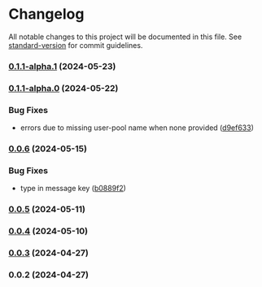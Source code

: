 # Changelog

All notable changes to this project will be documented in this file. See [standard-version](https://github.com/conventional-changelog/standard-version) for commit guidelines.

### [0.1.1-alpha.1](https://github.com/ten24group/fw24-modules/compare/v0.1.1-alpha.0...v0.1.1-alpha.1) (2024-05-23)

### [0.1.1-alpha.0](https://github.com/ten24group/fw24-modules/compare/v0.0.6...v0.1.1-alpha.0) (2024-05-22)


### Bug Fixes

* errors due to missing user-pool name when none provided ([d9ef633](https://github.com/ten24group/fw24-modules/commit/d9ef633f3b795aaf54d3bc05a3c9c0d2ba72e561))

### [0.0.6](https://github.com/ten24group/fw24-modules/compare/v0.0.5...v0.0.6) (2024-05-15)


### Bug Fixes

* type in message key ([b0889f2](https://github.com/ten24group/fw24-modules/commit/b0889f2d10ee7cfe1e0821e462fe2da2f557f0e3))

### [0.0.5](https://github.com/ten24group/fw24-modules/compare/v0.0.4...v0.0.5) (2024-05-11)

### [0.0.4](https://github.com/ten24group/fw24-modules/compare/v0.0.3...v0.0.4) (2024-05-10)

### [0.0.3](https://github.com/ten24group/fw24-modules/compare/v0.0.2...v0.0.3) (2024-04-27)

### 0.0.2 (2024-04-27)
